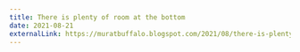 ```yaml
---
title: There is plenty of room at the bottom
date: 2021-08-21
externalLink: https://muratbuffalo.blogspot.com/2021/08/there-is-plenty-of-room-at-bottom.html
---
```

